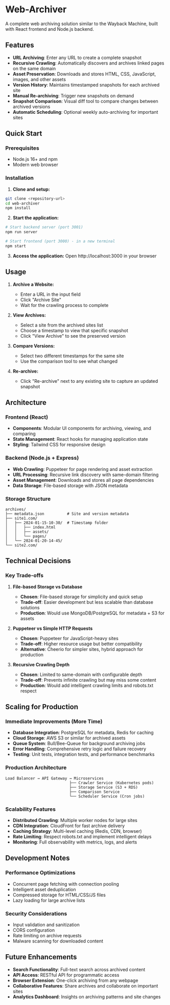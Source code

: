 # Web-Archiver

A complete web archiving solution similar to the Wayback Machine, built with React frontend and Node.js backend.

## Features

- **URL Archiving**: Enter any URL to create a complete snapshot
- **Recursive Crawling**: Automatically discovers and archives linked pages on the same domain
- **Asset Preservation**: Downloads and stores HTML, CSS, JavaScript, images, and other assets
- **Version History**: Maintains timestamped snapshots for each archived site
- **Manual Re-archiving**: Trigger new snapshots on demand
- **Snapshot Comparison**: Visual diff tool to compare changes between archived versions
- **Automatic Scheduling**: Optional weekly auto-archiving for important sites

## Quick Start

### Prerequisites
- Node.js 16+ and npm
- Modern web browser

### Installation

1. **Clone and setup:**
```bash
git clone <repository-url>
cd web-archiver
npm install
```

2. **Start the application:**
```bash
# Start backend server (port 3001)
npm run server

# Start frontend (port 3000) - in a new terminal
npm start
```

3. **Access the application:**
Open http://localhost:3000 in your browser

## Usage

1. **Archive a Website:**
   - Enter a URL in the input field
   - Click "Archive Site" 
   - Wait for the crawling process to complete

2. **View Archives:**
   - Select a site from the archived sites list
   - Choose a timestamp to view that specific snapshot
   - Click "View Archive" to see the preserved version

3. **Compare Versions:**
   - Select two different timestamps for the same site
   - Use the comparison tool to see what changed

4. **Re-archive:**
   - Click "Re-archive" next to any existing site to capture an updated snapshot

## Architecture

### Frontend (React)
- **Components**: Modular UI components for archiving, viewing, and comparing
- **State Management**: React hooks for managing application state
- **Styling**: Tailwind CSS for responsive design

### Backend (Node.js + Express)
- **Web Crawling**: Puppeteer for page rendering and asset extraction
- **URL Processing**: Recursive link discovery with same-domain filtering
- **Asset Management**: Downloads and stores all page dependencies
- **Data Storage**: File-based storage with JSON metadata

### Storage Structure
```
archives/
├── metadata.json          # Site and version metadata
├── site1.com/
│   ├── 2024-01-15-10-30/  # Timestamp folder
│   │   ├── index.html
│   │   ├── assets/
│   │   └── pages/
│   └── 2024-01-20-14-45/
└── site2.com/
```

## Technical Decisions

### Key Trade-offs

1. **File-based Storage vs Database**
   - **Chosen**: File-based storage for simplicity and quick setup
   - **Trade-off**: Easier development but less scalable than database solutions
   - **Production**: Would use MongoDB/PostgreSQL for metadata + S3 for assets

2. **Puppeteer vs Simple HTTP Requests**
   - **Chosen**: Puppeteer for JavaScript-heavy sites
   - **Trade-off**: Higher resource usage but better compatibility
   - **Alternative**: Cheerio for simpler sites, hybrid approach for production

3. **Recursive Crawling Depth**
   - **Chosen**: Limited to same-domain with configurable depth
   - **Trade-off**: Prevents infinite crawling but may miss some content
   - **Production**: Would add intelligent crawling limits and robots.txt respect

## Scaling for Production

### Immediate Improvements (More Time)
- **Database Integration**: PostgreSQL for metadata, Redis for caching
- **Cloud Storage**: AWS S3 or similar for archived assets
- **Queue System**: Bull/Bee-Queue for background archiving jobs
- **Error Handling**: Comprehensive retry logic and failure recovery
- **Testing**: Unit tests, integration tests, and performance benchmarks

### Production Architecture
```
Load Balancer → API Gateway → Microservices
                            ├── Crawler Service (Kubernetes pods)
                            ├── Storage Service (S3 + RDS)
                            ├── Comparison Service
                            └── Scheduler Service (Cron jobs)
```

### Scalability Features
- **Distributed Crawling**: Multiple worker nodes for large sites
- **CDN Integration**: CloudFront for fast archive delivery
- **Caching Strategy**: Multi-level caching (Redis, CDN, browser)
- **Rate Limiting**: Respect robots.txt and implement intelligent delays
- **Monitoring**: Full observability with metrics, logs, and alerts

## Development Notes

### Performance Optimizations
- Concurrent page fetching with connection pooling
- Intelligent asset deduplication
- Compressed storage for HTML/CSS/JS files
- Lazy loading for large archive lists

### Security Considerations
- Input validation and sanitization
- CORS configuration
- Rate limiting on archive requests
- Malware scanning for downloaded content

## Future Enhancements

- **Search Functionality**: Full-text search across archived content
- **API Access**: RESTful API for programmatic access
- **Browser Extension**: One-click archiving from any webpage
- **Collaborative Features**: Share archives and collaborate on important sites
- **Analytics Dashboard**: Insights on archiving patterns and site changes
